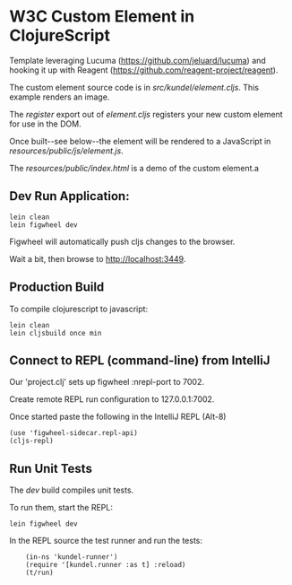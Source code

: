 # W3C Custom Element in ClojureScript

Template leveraging Lucuma (https://github.com/jeluard/lucuma) and hooking it up with Reagent (https://github.com/reagent-project/reagent).

The custom element source code is in *src/kundel/element.cljs*.  This example
renders an image.

The *register* export out of *element.cljs* registers your new custom element  for
use in the DOM.

Once built--see below--the element will be rendered to a JavaScript in
*resources/public/js/element.js*.

The *resources/public/index.html* is a demo of the custom element.a

## Dev Run Application:

```aaa
lein clean
lein figwheel dev
```

Figwheel will automatically push cljs changes to the browser.

Wait a bit, then browse to [http://localhost:3449](http://localhost:3449).

## Production Build


To compile clojurescript to javascript:

```
lein clean
lein cljsbuild once min
```

## Connect to REPL (command-line) from IntelliJ

Our 'project.clj' sets up figwheel :nrepl-port to 7002.

Create remote REPL run configuration to 127.0.0.1:7002.

Once started paste the following in the IntelliJ REPL (Alt-8)

```
(use 'figwheel-sidecar.repl-api)
(cljs-repl)
```

## Run Unit Tests

The *dev* build compiles unit tests.

To run them, start the REPL:

```
lein figwheel dev
```

In the REPL source the test runner and run the tests:

```
    (in-ns 'kundel-runner')
    (require '[kundel.runner :as t] :reload)
    (t/run)
```
